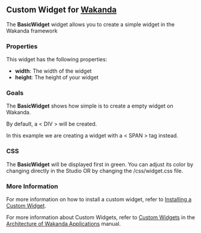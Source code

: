 ## Custom Widget for [Wakanda](http://wakanda.org)
The __BasicWidget__ widget allows you to create a simple widget in the Wakanda framework

### Properties
This widget has the following properties: 

* __width__: The width of the widget
* __height__: The height of your widget

### Goals
The __BasicWidget__ shows how simple is to create a empty widget on Wakanda. 

By default, a < DIV > will be created. 

In this example we are creating a widget with a < SPAN > tag instead. 


### CSS
The __BasicWidget__ will be displayed first in green. You can adjust its color by changing directly in the Studio OR by changing the /css/widget.css file.  


### More Information
For more information on how to install a custom widget, refer to [Installing a Custom Widget](http://doc.wakanda.org/WakandaStudio0/help/Title/en/page3869.html#1027761).

For more information about Custom Widgets, refer to [Custom Widgets](http://doc.wakanda.org/Wakanda0.v5/help/Title/en/page3863.html "Custom Widgets") in the [Architecture of Wakanda Applications](http://doc.wakanda.org/Wakanda0.v5/help/Title/en/page3844.html "Architecture of Wakanda Applications") manual.

